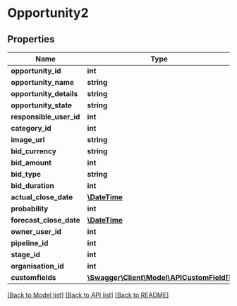 # Opportunity2

## Properties
Name | Type | Description | Notes
------------ | ------------- | ------------- | -------------
**opportunity_id** | **int** |  | [optional] 
**opportunity_name** | **string** |  | 
**opportunity_details** | **string** |  | [optional] 
**opportunity_state** | **string** |  | [optional] 
**responsible_user_id** | **int** |  | [optional] 
**category_id** | **int** |  | [optional] 
**image_url** | **string** |  | [optional] 
**bid_currency** | **string** |  | [optional] 
**bid_amount** | **int** |  | [optional] 
**bid_type** | **string** |  | [optional] 
**bid_duration** | **int** |  | [optional] 
**actual_close_date** | [**\DateTime**](\DateTime.md) |  | [optional] 
**probability** | **int** |  | [optional] 
**forecast_close_date** | [**\DateTime**](\DateTime.md) |  | [optional] 
**owner_user_id** | **int** |  | [optional] 
**pipeline_id** | **int** |  | [optional] 
**stage_id** | **int** |  | [optional] 
**organisation_id** | **int** |  | [optional] 
**customfields** | [**\Swagger\Client\Model\APICustomField[]**](APICustomField.md) |  | [optional] 

[[Back to Model list]](../README.md#documentation-for-models) [[Back to API list]](../README.md#documentation-for-api-endpoints) [[Back to README]](../README.md)



